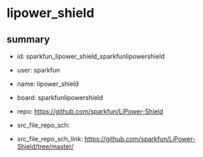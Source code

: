 # lipower_shield
 
## summary 
* id: sparkfun_lipower_shield_sparkfunlipowershield
* user: sparkfun
* name: lipower_shield
* board: sparkfunlipowershield
* repo: https://github.com/sparkfun/LiPower-Shield



* src_file_repo_sch: 
* src_file_repo_sch_link: https://github.com/sparkfun/LiPower-Shield/tree/master/




